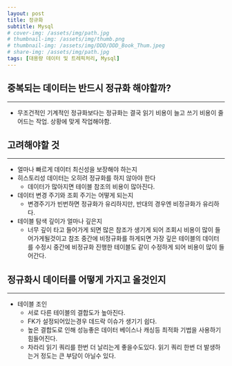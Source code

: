```yaml
---
layout: post
title: 정규화
subtitle: Mysql
# cover-img: /assets/img/path.jpg
# thumbnail-img: /assets/img/thumb.png
# thumbnail-img: /assets/img/DDD/DDD_Book_Thum.jpeg
# share-img: /assets/img/path.jpg
tags: [대용량 데이터 및 트레픽처리, Mysql]
---
```


## 중복되는 데이터는 반드시 정규화 해야할까?
---
* 무조건적인 기계적인 정규화보다는 정규화는 결국 읽기 비용이 늘고 쓰기 비용이 줄어드는 작업. 상황에 맞게 작업해야함.

## 고려해야할 것
---
- 얼마나 빠르게 데이터 최신성을 보장해야 하는지
- 히스토리성 데이터는 오히려 정규화를 하지 않아야 한다
	-  데이터가 많아지면 테이블 참조의 비용이 많아진다.
- 데이터 변경 주기와 조회 주기는 어떻게 되는지
	- 변경주기가 빈번하면 정규화가 유리하지만, 반대의 경우엔 비정규화가 유리하다.
- 테이블 탐색 깊이가 얼마나 깊은지
	- 너무 깊이 타고  들어가게 되면 많은 참조가 생기게 되어 조회시 비용이 많이 들어가게될것이고 참조 중간에 비정규화를 하게되면 가장 깊은 테이블의 데이터를 수정시 중간에 비정규화 진행한 테이블도 같이 수정하게 되어 비용이 많이 들어간다.

## 정규화시 데이터를 어떻게 가지고 올것인지
---
- 테이블 조인
	- 서로 다른 테이블의 결합도가 높아진다.
	- FK가 설정되어있는경우 데드락 이슈가 생기기 쉽다.
	- 높은 결합도로 인해 성능좋은 데이터 베이스나 캐싱등 최적화 기법을 사용하기 힘들어진다.
	- 차라리 읽기 쿼리를 한번 더 날리는게 좋을수도있다. 읽기 쿼리 한번 더 발생하는거 정도는 큰 부담이 아닐수 있다.